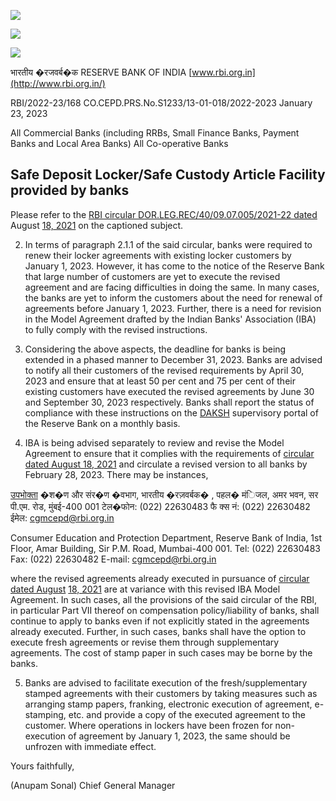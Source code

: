 ![](_page_0_Picture_0.jpeg)

![](_page_0_Picture_1.jpeg)

![](_page_0_Picture_2.jpeg)

भारतीय �रजवर्ब�क RESERVE BANK OF INDIA [www.rbi.org.in](http://www.rbi.org.in/)

RBI/2022-23/168 CO.CEPD.PRS.No.S1233/13-01-018/2022-2023 January 23, 2023

All Commercial Banks (including RRBs, Small Finance Banks, Payment Banks and Local Area Banks) All Co-operative Banks

## **Safe Deposit Locker/Safe Custody Article Facility provided by banks**

Please refer to the [RBI circular DOR.LEG.REC/40/09.07.005/2021-22 dated](https://www.rbi.org.in/Scripts/NotificationUser.aspx?Id=12146&Mode=0)  August [18, 2021](https://www.rbi.org.in/Scripts/NotificationUser.aspx?Id=12146&Mode=0) on the captioned subject.

2. In terms of paragraph 2.1.1 of the said circular, banks were required to renew their locker agreements with existing locker customers by January 1, 2023. However, it has come to the notice of the Reserve Bank that large number of customers are yet to execute the revised agreement and are facing difficulties in doing the same. In many cases, the banks are yet to inform the customers about the need for renewal of agreements before January 1, 2023. Further, there is a need for revision in the Model Agreement drafted by the Indian Banks' Association (IBA) to fully comply with the revised instructions.

3. Considering the above aspects, the deadline for banks is being extended in a phased manner to December 31, 2023. Banks are advised to notify all their customers of the revised requirements by April 30, 2023 and ensure that at least 50 per cent and 75 per cent of their existing customers have executed the revised agreements by June 30 and September 30, 2023 respectively. Banks shall report the status of compliance with these instructions on the [DAKSH](https://prism.rbi.org.in/DAKSH/portal/#/login) supervisory portal of the Reserve Bank on a monthly basis.

4. IBA is being advised separately to review and revise the Model Agreement to ensure that it complies with the requirements of [circular dated August 18, 2021](https://www.rbi.org.in/Scripts/NotificationUser.aspx?Id=12146&Mode=0) and circulate a revised version to all banks by February 28, 2023. There may be instances,

[उपभोक्ता](https://www.rbi.org.in/hindi/Scripts/newdep.aspx#CON) �श�ण और संर�ण �वभाग, भारतीय �रज़वर्बक� , पहल� मंिजल, अमर भवन, सर पी.एम. रोड, मुंबई-400 001 टेल�फोन: (022) 22630483 फै क्स नं: (022) 22630482 ईमेल: cgmcepd@rbi.org.in

Consumer Education and Protection Department, Reserve Bank of India, 1st Floor, Amar Building, Sir P.M. Road, Mumbai-400 001. Tel: (022) 22630483 Fax: (022) 22630482 E-mail: cgmcepd@rbi.org.in

where the revised agreements already executed in pursuance of [circular dated August](https://www.rbi.org.in/Scripts/NotificationUser.aspx?Id=12146&Mode=0)  [18, 2021](https://www.rbi.org.in/Scripts/NotificationUser.aspx?Id=12146&Mode=0) are at variance with this revised IBA Model Agreement. In such cases, all the provisions of the said circular of the RBI, in particular Part VII thereof on compensation policy/liability of banks, shall continue to apply to banks even if not explicitly stated in the agreements already executed. Further, in such cases, banks shall have the option to execute fresh agreements or revise them through supplementary agreements. The cost of stamp paper in such cases may be borne by the banks.

5. Banks are advised to facilitate execution of the fresh/supplementary stamped agreements with their customers by taking measures such as arranging stamp papers, franking, electronic execution of agreement, e-stamping, etc. and provide a copy of the executed agreement to the customer. Where operations in lockers have been frozen for non-execution of agreement by January 1, 2023, the same should be unfrozen with immediate effect.

Yours faithfully,

(Anupam Sonal) Chief General Manager
